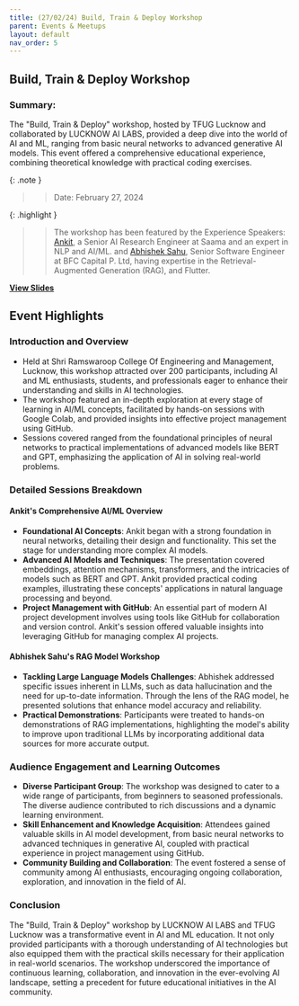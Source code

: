 ```yaml
---
title: (27/02/24) Build, Train & Deploy Workshop
parent: Events & Meetups
layout: default
nav_order: 5
---
```


## Build, Train & Deploy Workshop

### Summary:

The "Build, Train & Deploy" workshop, hosted by TFUG Lucknow and collaborated by LUCKNOW AI LABS, provided a deep dive into the world of
AI and ML, ranging from basic neural networks to advanced generative AI models. This event offered a comprehensive
educational experience, combining theoretical knowledge with practical coding exercises.

{: .note }
> > Date: February 27, 2024

{: .highlight }
> > The workshop has been featured by the Experience Speakers: [Ankit](https://www.linkedin.com/in/aadityaura), a Senior
> > AI Research Engineer at Saama and an expert in NLP and AI/ML.
> > and [Abhishek Sahu](https://www.linkedin.com/in/a-sahu16), Senior Software Engineer at BFC Capital P. Ltd, having
> > expertise in the Retrieval-Augmented Generation (RAG), and Flutter.

**[View Slides](/assets/pdfs/lucknow_ai_meetup26nov2023.pdf)**

## Event Highlights

### Introduction and Overview

- Held at Shri Ramswaroop College Of Engineering and Management, Lucknow, this workshop attracted over 200 participants,
  including AI and ML enthusiasts, students, and professionals eager to enhance their understanding and skills in AI
  technologies.
- The workshop featured an in-depth exploration at every stage of learning in AI/ML concepts, facilitated by hands-on
  sessions with Google Colab, and provided insights into effective project management using GitHub.
- Sessions covered ranged from the foundational principles of neural networks to practical implementations of advanced
  models like BERT and GPT, emphasizing the application of AI in solving real-world problems.

### Detailed Sessions Breakdown

#### Ankit's Comprehensive AI/ML Overview

- **Foundational AI Concepts**: Ankit began with a strong foundation in neural networks, detailing their design and
  functionality. This set the stage for understanding more complex AI models.
- **Advanced AI Models and Techniques**: The presentation covered embeddings, attention mechanisms, transformers, and
  the intricacies of models such as BERT and GPT. Ankit provided practical coding examples, illustrating these concepts'
  applications in natural language processing and beyond.
- **Project Management with GitHub**: An essential part of modern AI project development involves using tools like
  GitHub for collaboration and version control. Ankit's session offered valuable insights into leveraging GitHub for
  managing complex AI projects.

#### Abhishek Sahu's RAG Model Workshop

- **Tackling Large Language Models Challenges**: Abhishek addressed specific issues inherent in LLMs, such as data
  hallucination and the need for up-to-date information. Through the lens of the RAG model, he presented solutions that
  enhance model accuracy and reliability.
- **Practical Demonstrations**: Participants were treated to hands-on demonstrations of RAG implementations,
  highlighting the model's ability to improve upon traditional LLMs by incorporating additional data sources for more
  accurate output.

### Audience Engagement and Learning Outcomes

- **Diverse Participant Group**: The workshop was designed to cater to a wide range of participants, from beginners to
  seasoned professionals. The diverse audience contributed to rich discussions and a dynamic learning environment.
- **Skill Enhancement and Knowledge Acquisition**: Attendees gained valuable skills in AI model development, from basic
  neural networks to advanced techniques in generative AI, coupled with practical experience in project management using
  GitHub.
- **Community Building and Collaboration**: The event fostered a sense of community among AI enthusiasts, encouraging
  ongoing collaboration, exploration, and innovation in the field of AI.

### Conclusion

The "Build, Train & Deploy" workshop by LUCKNOW AI LABS and TFUG Lucknow was a transformative event in AI and ML
education. It not only provided participants with a thorough understanding of AI technologies but also equipped them
with the practical skills necessary for their application in real-world scenarios. The workshop underscored the
importance of continuous learning, collaboration, and innovation in the ever-evolving AI landscape, setting a precedent
for future educational initiatives in the AI community.

